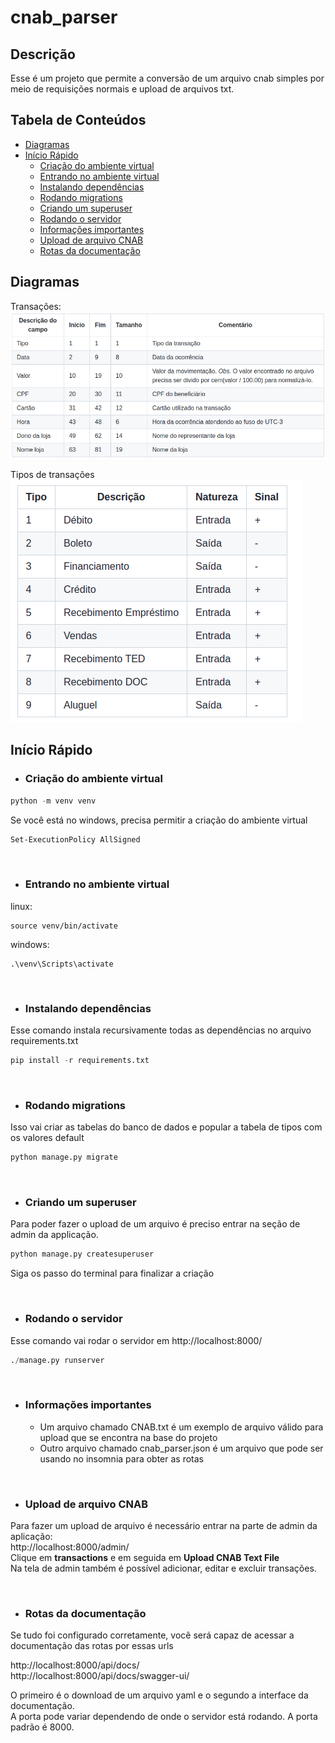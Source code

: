 # cnab_parser

## Descrição

Esse é um projeto que permite a conversão de um arquivo cnab simples por meio de requisições normais e upload de arquivos txt.

## Tabela de Conteúdos

- [Diagramas](#diagramas)
- [Início Rápido](#início-rápido)
  - [Criação do ambiente virtual](#criação-do-ambiente-virtual)
  - [Entrando no ambiente virtual](#entrando-no-ambiente-virtual)
  - [Instalando dependências](#instalando-dependências)
  - [Rodando migrations](#rodando-migrations)
  - [Criando um superuser](#criando-um-superuser)
  - [Rodando o servidor](#rodando-o-servidor)
  - [Informações importantes](#informações-importantes)
  - [Upload de arquivo CNAB](#upload-de-arquivo-cnab)
  - [Rotas da documentação](#rotas-da-documentação)

## Diagramas

Transações:
<br>
![DER](cnab_documentation.png)

Tipos de transações
<br>
![DER](transaction_types.png)

## Início Rápido

- ### Criação do ambiente virtual

```python
python -m venv venv
```

Se você está no windows, precisa permitir a criação do ambiente virtual
```bash
Set-ExecutionPolicy AllSigned
```
<br>

- ### Entrando no ambiente virtual

linux:
```
source venv/bin/activate
```

windows:
```
.\venv\Scripts\activate
```

<br>

- ### Instalando dependências

Esse comando instala recursivamente todas as dependências no arquivo requirements.txt

```python
pip install -r requirements.txt
```

<br>

- ### Rodando migrations

Isso vai criar as tabelas do banco de dados e popular a tabela de tipos com os valores default

```python
python manage.py migrate
```

<br>


- ### Criando um superuser

Para poder fazer o upload de um arquivo é preciso entrar na seção de admin da applicação.

```python
python manage.py createsuperuser
```

Siga os passo do terminal para finalizar a criação

<br>

- ### Rodando o servidor

Esse comando vai rodar o servidor em http://localhost:8000/

```python
./manage.py runserver
```

<br>

- ### Informações importantes
  - Um arquivo chamado CNAB.txt é um exemplo de arquivo válido para upload que se encontra na base do projeto
  - Outro arquivo chamado cnab_parser.json é um arquivo que pode ser usando no insomnia para obter as rotas

<br>

- ### Upload de arquivo CNAB

Para fazer um upload de arquivo é necessário entrar na parte de admin da aplicação:
<br>
http://localhost:8000/admin/
<br>
Clique em **transactions** e em seguida em **Upload CNAB Text File**
<br>
Na tela de admin também é possível adicionar, editar e excluir transações.

<br>

- ### Rotas da documentação

Se tudo foi configurado corretamente, você será capaz de acessar a documentação das rotas por essas urls

http://localhost:8000/api/docs/
<br>
http://localhost:8000/api/docs/swagger-ui/

O primeiro é o download de um arquivo yaml e o segundo a interface da documentação.
<br>
A porta pode variar dependendo de onde o servidor está rodando. A porta padrão é 8000.

